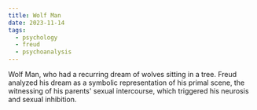 ```yaml
---
title: Wolf Man
date: 2023-11-14
tags:
  - psychology
  - freud
  - psychoanalysis
---
```

 Wolf Man, who had a recurring dream of wolves sitting in a tree. Freud analyzed his dream as a symbolic representation of his primal scene, the witnessing of his parents' sexual intercourse, which triggered his neurosis and sexual inhibition.